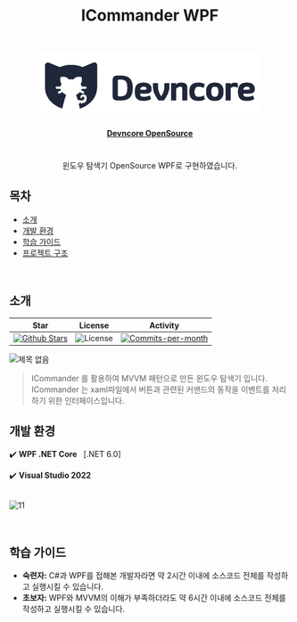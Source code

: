 <h1 align="center"> ICommander WPF </h1> <br>
<p align="center"><img src="Images\logo.png", width="400"></p>

<p align="center">
  <a href="https://github.com/devncore/devncore"><strong>Devncore OpenSource</strong></a>
</p>

#


<p align="center">
  윈도우 탐색기 OpenSource WPF로 구현하였습니다. 
</p>


## 목차
- [소개](#소개)
- [개발 환경](#개발-환경)
- [학습 가이드](#학습-가이드)
- [프로젝트 구조](#프로젝트-구조)


<br />

## 소개
 
| Star | License | Activity |
|:----:|:-------:|:--------:|
| <a href="https://github.com/devncore/icommander/stargazers"><img src="https://img.shields.io/github/stars/devncore/icommander" alt="Github Stars"></a> | <img src="https://img.shields.io/github/license/devncore/icommander" alt="License"> | <a href="https://github.com/devncore/icommander/pulse"><img src="https://img.shields.io/github/commit-activity/m/devncore/icommander" alt="Commits-per-month"></a> |


![제목 없음](https://user-images.githubusercontent.com/76234292/165135268-767fa9f6-f2a2-4c6c-b3d3-a80ee1f39d29.png)

> ICommander 를 활용하여 MVVM 패턴으로 만든 윈도우 탐색기 입니다. 
ICommander 는 xaml파일에서 버튼과 관련된 커맨드의 동작을 이벤트를 처리하기 위한 인터페이스입니다.


## 개발 환경
 
✔️ **WPF .NET Core** &nbsp; [.NET 6.0]

✔️ **Visual Studio 2022**  
<br/>

![11](https://user-images.githubusercontent.com/76234292/165532633-b5c90fad-6b62-4677-a638-48cff70ef398.png)

<br />




## 학습 가이드

- **숙련자:** C#과 WPF를 접해본 개발자라면 약 2시간 이내에 소스코드 전체를 작성하고 실행시킬 수 있습니다.
- **초보자:** WPF와 MVVM의 이해가 부족하더라도 약 6시간 이내에 소스코드 전체를 작성하고 실행시킬 수 있습니다.

